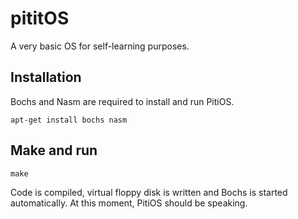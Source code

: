 # pititOS

A very basic OS for self-learning purposes.

## Installation

Bochs and Nasm are required to install and run PitiOS.

```
apt-get install bochs nasm
```

## Make and run

```
make
```

Code is compiled, virtual floppy disk is written 
and Bochs is started automatically. At this moment,
PitiOS should be speaking.
